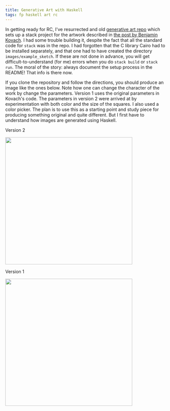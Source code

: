 ```yaml
---
title: Generative Art with Haskell
tags: fp haskell art rc
---
```


In getting ready for RC, I've resurrected and old
[generative art repo](https://github.com/jxxcarlson/genart-kovach) which sets up a stack project
for the artwork described in [the post by Benjamin Kovach](https://www.kovach.me/posts/2018-03-07-generating-art.html). I had some trouble building it, despite the fact
that all the standard code for `stack` was in the repo.
I had forgotten that the C library Cairo had to be installed
separately, and that one had to have created the directory
`images/example_sketch`.  If these are not done in advance,
you will get difficult-to-understand (for me) errors when
you do `stack build` or `stack run`. The moral of the story:
always document the setup process in the README!  That
info is there now.

If you clone the repository and follow the directions, you should
produce an image like the ones below. Note how one can change the
character of the work by change the parameters. Version 1 uses
the original parameters in Kovach's code.  The parameters in version 2
were arrived at by experimentation with both color and the size
of the squares.  I also used a color picker.  The plan is to use
this as a starting point and study piece for producing something original
and quite different.  But I first have to understand how images are generated
using Haskell.

Version 2

<img src="/img/k1.png" width=400>


Version 1

<img src="/img/k0.png" width=400>
